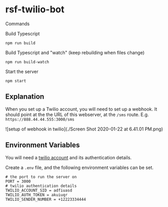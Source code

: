 # rsf-twilio-bot

Commands

Build Typescript
```
npm run build
```

Build Typescript and "watch" (keep rebuilding when files change)
```
npm run build-watch
```

Start the server
```
npm start
```

## Explanation

When you set up a Twilio account, you will need to set up a webhook. 
It should point at the the URL of this webserver, at the `/sms` route. 
E.g. `https://888.44.44.555:3000/sms`

![setup of webhook in twilio](./Screen Shot 2020-01-22 at 6.41.01 PM.png)

## Environment Variables

You will need a [twilio account]() and its authentication details.

Create a `.env` file, and the following environment variables can be set.
```
# the port to run the server on
PORT = 3000
# twilio authentication details
TWILIO_ACCOUNT_SID = adfiuasd
TWILIO_AUTH_TOKEN = akuiuqr
TWILIO_SENDER_NUMBER = +12223334444
```
